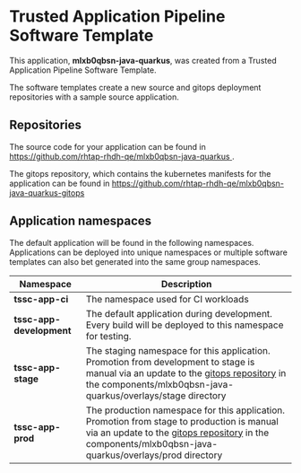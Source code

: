 # Trusted Application Pipeline Software Template

This application, **mlxb0qbsn-java-quarkus**, was created from a Trusted Application Pipeline Software Template.

The software templates create a new source and gitops deployment repositories with a sample source application. 

## Repositories

The source code for your application can be found in [https://github.com/rhtap-rhdh-qe/mlxb0qbsn-java-quarkus ](https://github.com/rhtap-rhdh-qe/mlxb0qbsn-java-quarkus ).
 
The gitops repository, which contains the kubernetes manifests for the application can be found in 
[https://github.com/rhtap-rhdh-qe/mlxb0qbsn-java-quarkus-gitops ](https://github.com/rhtap-rhdh-qe/mlxb0qbsn-java-quarkus-gitops ) 

## Application namespaces 

The default application will be found in the following namespaces. Applications can be deployed into unique namespaces or multiple software templates can also bet generated into the same group namespaces.  

|  Namespace   |  Description   |  
| -------- | -------- |
| **tssc-app-ci** | The namespace used for CI workloads |
| **tssc-app-development** | The default application during development. Every build will be deployed to this namespace for testing. |
| **tssc-app-stage** | The staging namespace for this application. Promotion from development to stage is manual via an update to the [gitops repository](https://github.com/rhtap-rhdh-qe/mlxb0qbsn-java-quarkus-gitops ) in the components/mlxb0qbsn-java-quarkus/overlays/stage directory |
| **tssc-app-prod** | The production namespace for this application. Promotion from stage to production is manual via an update to the [gitops repository](https://github.com/rhtap-rhdh-qe/mlxb0qbsn-java-quarkus-gitops ) in the components/mlxb0qbsn-java-quarkus/overlays/prod directory |